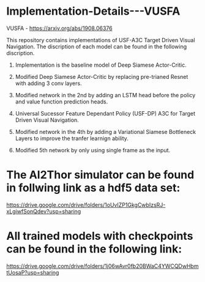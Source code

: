 # Implementation-Details---VUSFA

VUSFA - https://arxiv.org/abs/1908.06376

This repository contains implementations of USF-A3C Target Driven Visual Navigation. The discription of each model can be found in the following discription.

1. Implementation is the baseline model of Deep Siamese Actor-Critic.

2. Modified Deep Siamese Actor-Critic by replacing pre-trianed Resnet with adding 3 conv layers. 

3. Modified network in the 2nd by adding an LSTM head before the policy and value function prediction heads.

4. Universal Sucessor Feature Dependant Policy (USF-DP) A3C for Target Driven Visual Navigation.

5. Modified network in the 4th by adding a Variational Siamese Bottleneck Layers to improve the tranfer learnign ability.

6. Modified 5th network by only using single frame as the input.


# The AI2Thor simulator can be found in follwing link as a hdf5 data set:

https://drive.google.com/drive/folders/1oUvIZP1GkgCwbIzsRJ-xLgiwfSonQdev?usp=sharing


# All trained models with checkpoints can be found in the following link:

https://drive.google.com/drive/folders/1j06wAvr0fb20BWaC4YWCQDwHbmtUosaP?usp=sharing

